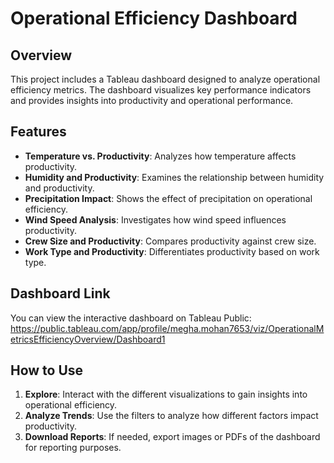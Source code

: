 # Operational Efficiency Dashboard

## Overview
This project includes a Tableau dashboard designed to analyze operational efficiency metrics. The dashboard visualizes key performance indicators and provides insights into productivity and operational performance.

## Features
- **Temperature vs. Productivity**: Analyzes how temperature affects productivity.
- **Humidity and Productivity**: Examines the relationship between humidity and productivity.
- **Precipitation Impact**: Shows the effect of precipitation on operational efficiency.
- **Wind Speed Analysis**: Investigates how wind speed influences productivity.
- **Crew Size and Productivity**: Compares productivity against crew size.
- **Work Type and Productivity**: Differentiates productivity based on work type.

## Dashboard Link
You can view the interactive dashboard on Tableau Public: https://public.tableau.com/app/profile/megha.mohan7653/viz/OperationalMetricsEfficiencyOverview/Dashboard1

## How to Use
1. **Explore**: Interact with the different visualizations to gain insights into operational efficiency.
2. **Analyze Trends**: Use the filters to analyze how different factors impact productivity.
3. **Download Reports**: If needed, export images or PDFs of the dashboard for reporting purposes.



